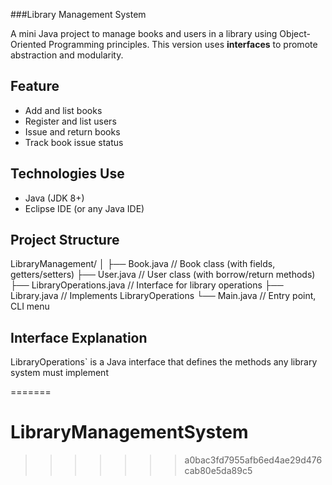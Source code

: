 
###Library Management System

A mini Java project to manage books and users in a library using Object-Oriented Programming principles. This version uses **interfaces** to promote abstraction and modularity.

Feature
----------

- Add and list books
- Register and list users
- Issue and return books
- Track book issue status

Technologies Use
-------------------
- Java (JDK 8+)
- Eclipse IDE (or any Java IDE)

Project Structure
---------------------------
LibraryManagement/
│
├── Book.java // Book class (with fields, getters/setters)
├── User.java // User class (with borrow/return methods)
├── LibraryOperations.java // Interface for library operations
├── Library.java // Implements LibraryOperations
└── Main.java // Entry point, CLI menu


Interface Explanation
----------------------------
LibraryOperations` is a Java interface that defines the methods any library system must implement


=======
# LibraryManagementSystem
>>>>>>> a0bac3fd7955afb6ed4ae29d476cab80e5da89c5
